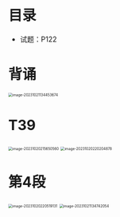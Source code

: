 # 目录

* 试题：P122



# 背诵

<img src="https://cvp.oss-cn-shanghai.aliyuncs.com/picgo/202310211344778.png" alt="image-20231021134453674" style="zoom:50%;" />



# T39

<img src="https://cvp.oss-cn-shanghai.aliyuncs.com/picgo/202310202156657.png" alt="image-20231020215650560" style="zoom: 50%;" />

<img src="https://cvp.oss-cn-shanghai.aliyuncs.com/picgo/202310202202952.png" alt="image-20231020220204878" style="zoom:50%;" />



# 第4段

<img src="https://cvp.oss-cn-shanghai.aliyuncs.com/picgo/202310202205250.png" alt="image-20231020220519131" style="zoom:50%;" />

<img src="https://cvp.oss-cn-shanghai.aliyuncs.com/picgo/202310211347226.png" alt="image-20231021134742054" style="zoom:50%;" />



# 

